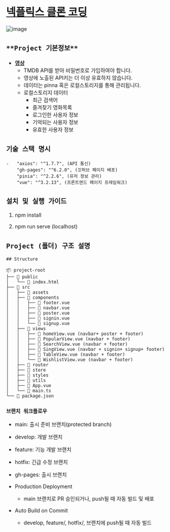 # [넥플릭스 클론 코딩](https://yoo-sh.github.io/netflix_clone/#/)
![image](https://github.com/user-attachments/assets/00895e63-1861-4523-8b0b-84ee8a922a8a)
## `**Project 기본정보**`
* **[영상](https://youtu.be/edG9g7rg_2Y)**
    - TMDB API를 받아 비밀번호로 가입하여야 합니다.
    - 영상에 노출된 API키는 더 이상 유효하지 않습니다.
    - 데이터는 pinna 혹은 로컬스토리지를 통해 관리됩니다.
    - 로컬스토리지 데이터
        - 최근 검색어 
        - 즐겨찾기 영화목록
        - 로그인한 사용자 정보
        - 기억되는 사용자 정보
        - 유효한 사용자 정보


## `기술 스택 명시`
    -   "axios": "^1.7.7", (API 통신)
        "gh-pages": "^6.2.0", (깃허브 페이지 배포)
        "pinia": "^2.2.6", (유저 정보 관리)
        "vue": "^3.2.13", (프론트엔드 페이지 프레임워크)

## `설치 및 실행 가이드`

1. npm install

2. npm run serve (localhost)

## `Project (폴더) 구조 설명`
```
## Structure

📦 project-root
├── 📂 public
│   └── 📄 index.html
├── 📂 src
│   ├── 📂 assets
│   ├── 📂 components
│   │   ├── 📄 footer.vue
│   │   ├── 📄 navbar.vue
│   │   ├── 📄 poster.vue
│   │   ├── 📄 signin.vue
│   │   └── 📄 signup.vue
│   ├── 📂 views
│   │   ├── 📄 homeView.vue (navbar+ poster + footer)
│   │   ├── 📄 PopularView.vue (navbar + footer)
│   │   ├── 📄 SearchView.vue (navbar + footer)
│   │   ├── 📄 SingView.vue (navbar + signin+ signup+ footer)
│   │   ├── 📄 TableView.vue (navbar + footer)
│   │   └── 📄 WishlistView.vue (navbar + footer)
│   ├── 📂 router
│   ├── 📂 store
│   ├── 📂 styles
│   ├── 📂 utils
│   ├── 📄 App.vue
│   └── 📄 main.ts
└── 📄 package.json

```

### `브랜치 워크플로우`
* main: 출시 준비 브랜치(protected branch)
* develop: 개발 브랜치
* feature: 기능 개발 브랜치
* hotfix: 긴급 수정 브랜치
* gh-pages: 출시 브랜치

* Production Deployment
    -   main 브랜치로 PR 승인되거나, push될 때 자동 빌드 및 배포
* Auto Build on Commit
    -  develop, feature/, hotfix/, 브랜치에 push될 때 자동 빌드


